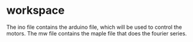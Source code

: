 # workspace
The ino file contains the arduino file, which will be used to control the motors. The mw file contains the maple file that does the fourier series. 
